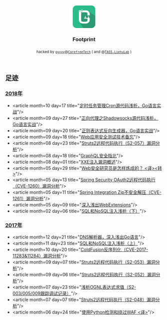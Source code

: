 <p align="center">
  <a href="https://github.com/gyyyy/footprint/">
    <img src="gyyyy-logo.svg" alt="gyyyy logo" width=72 height=72>
  </a>

  <h3 align="center">Footprint</h3>

  <p align="center">
    <sub>hacked by <a href="https://github.com/gyyyy/"><code>gyyyy</code></a>@<a href="https://github.com/CarefreeTech/"><code>CarefreeTech</code></a> ( and @<a href="http://lab.tass.com.cn/"><code>TASS-LiehuLab</code></a> )</sub>
  </p>
</p>

<br>

## 足迹

### [2018年](articles/2018/)

- &lt;article month=10 day=17 title=&quot;[定时任务管理Cron源代码浅析，Go语言实战](articles/2018/golang-in-action-with-cron-src.md)&quot;/&gt;
- &lt;article month=09 day=27 title=&quot;[正向代理之Shadowsocks源代码浅析，Go语言实战](articles/2018/golang-in-action-with-shadowsocks-src.md)&quot;/&gt;
- &lt;article month=09 day=20 title=&quot;[正则表达式反向生成器，Go语言实战](articles/2018/golang-in-action-with-regex-reverse-generator.md)&quot;/&gt;
- &lt;article month=09 day=18 title=&quot;[Web应用安全测试技术备忘](articles/2018/application-security-testing-cheatsheet.md)&quot;/&gt;
- &lt;article month=08 day=23 title=&quot;[Struts2远程代码执行（S2-057）漏洞分析](articles/2018/apache-struts2-s2-057-rce.md)&quot;/&gt;
- &lt;article month=08 day=18 title=&quot;[GraphQL安全指北](articles/2018/graphql-security-overview.md)&quot;/&gt;
- &lt;article month=08 day=01 title=&quot;[XXE注入漏洞概述](articles/2018/xxe-injection-overview.md)&quot;/&gt;
- &lt;article month=05 day=29 title=&quot;[Web安全研究员是怎样炼成的？ <译><转>](articles/2018/so-you-want-to-be-a-web-security-researcher.md)&quot;/&gt;
- &lt;article month=05 day=13 title=&quot;[Spring Security OAuth2远程代码执行（CVE-1260）漏洞分析](articles/2018/spring-security-oauth2-approval-rce.md)&quot;/&gt;
- &lt;article month=05 day=11 title=&quot;[Spring Integration Zip不安全解压（CVE-1261）漏洞分析](articles/2018/spring-integration-zip-unsafe-unzip.md)&quot;/&gt;
- &lt;article month=05 day=09 title=&quot;[深入浅出WebExtensions](articles/2018/head-first-webextensions.md)&quot;/&gt;
- &lt;article month=02 day=06 title=&quot;[SQL和NoSQL注入浅析（下）](articles/2018/sql-vs-nosql-injection-02.md)&quot;/&gt;

### [2017年](articles/2017/)

- &lt;article month=12 day=21 title=&quot;[DNS解析器，深入浅出Go语言](articles/2017/head-first-golang-with-dns-parser.md)&quot;/&gt;
- &lt;article month=11 day=23 title=&quot;[SQL和NoSQL注入浅析（上）](articles/2017/sql-vs-nosql-injection-01.md)&quot;/&gt;
- &lt;article month=10 day=20 title=&quot;[ColdFusion反序列化（CVE-2017-11283&11284）漏洞分析](articles/2017/adobe-coldfusion-apsb17-30-rce.md)&quot;/&gt;
- &lt;article month=09 day=07 title=&quot;[Struts2远程代码执行（S2-053）漏洞分析](articles/2017/apache-struts2-s2-053-rce.md)&quot;/&gt;
- &lt;article month=09 day=06 title=&quot;[Struts2远程代码执行（S2-052）漏洞分析](articles/2017/apache-struts2-s2-052-rce.md)&quot;/&gt;
- &lt;article month=07 day=23 title=&quot;[浅析OGNL表达式求值（S2-003/005/009跟踪调试记录）](articles/2017/about-ognl-expression-evaluation.md)&quot;/&gt;
- &lt;article month=07 day=07 title=&quot;[Struts2远程代码执行（S2-048）漏洞分析](articles/2017/apache-struts2-s2-048-rce.md)&quot;/&gt;
- &lt;article month=06 day=24 title=&quot;[使用Python检测和绕过WAF <译>](articles/2017/python-detect-and-bypass-web-application-firewall.md)&quot;/&gt;